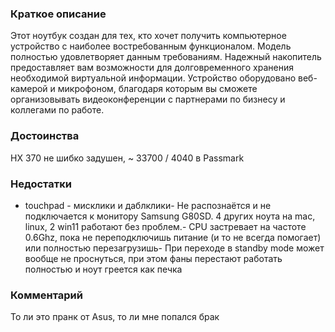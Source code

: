 ### **Краткое описание**
Этот ноутбук создан для тех, кто хочет получить компьютерное устройство с наиболее востребованным функционалом. Модель полностью удовлетворяет данным требованиям. Надежный накопитель предоставляет вам возможности для долговременного хранения необходимой виртуальной информации. Устройство оборудовано веб-камерой и микрофоном, благодаря которым вы сможете организовывать видеоконференции с партнерами по бизнесу и коллегами по работе.

### **Достоинства**
HX 370 не шибко задушен, ~ 33700 / 4040 в Passmark

### **Недостатки**
- touchpad - мисклики и даблклики- Не распознаётся и не подключается к монитору Samsung G80SD. 4 других ноута на mac, linux, 2 win11 работают без проблем.- CPU застревает на частоте 0.6Ghz, пока не переподключишь питание (и то не всегда помогает) или полностью перезагрузишь- При переходе в standby mode может вообще не проснуться, при этом фаны перестают работать полностью и ноут греется как печка

### **Комментарий**
То ли это пранк от Asus, то ли мне попался брак
